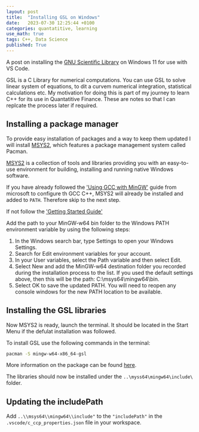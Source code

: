 ```yaml
---
layout: post
title:  "Installing GSL on Windows"
date:   2023-07-30 12:25:44 +0100
categories: quantatitive, learning
use_math: true
tags: C++, Data Science
published: True
---
```


A post on installing the [GNU Scientific Library](https://www.gnu.org/software/gsl/doc/html/index.html) on Windows 11 for use with VS Code.

GSL is a C Library for numerical computations. You can use GSL to solve linear system of equations, to dit a curvem numerical integration, statistical calculations etc. My motivation for doing this is part of my journey to learn C++ for its use in  Quantatitive Finance. These are notes so that I can replcate the process later if required.

## Installing a package manager

To provide easy installation of packages and a way to keep them updated I will install [MSYS2](https://www.msys2.org/), which features a package management system called Pacman.

[MSYS2](https://www.msys2.org/) is a collection of tools and libraries providing you with an easy-to-use environment for building, installing and running native Windows software.

If you have already followed the ['Using GCC with MinGW'](https://code.visualstudio.com/docs/cpp/config-mingw#_prerequisites) guide from microsoft to configure th GCC C++, MSYS2 will already be installed and added to `PATH`. Therefore skip to the next step.

If not follow the ['Getting Started Guide'](https://www.msys2.org/)

Add the path to your MinGW-w64 bin folder to the Windows PATH environment variable by using the following steps:

1. In the Windows search bar, type Settings to open your Windows Settings.
2. Search for Edit environment variables for your account.
3. In your User variables, select the Path variable and then select Edit.
4. Select New and add the MinGW-w64 destination folder you recorded during the installation process to the list. If you used the default settings above, then this will be the path: C:\msys64\mingw64\bin.
5. Select OK to save the updated PATH. You will need to reopen any console windows for the new PATH location to be available.

## Installing the GSL libraries

Now MSYS2 is ready, launch the terminal. It should be located in the Start Menu if the defulat installation was followed.

To install GSL use the following commands in the terminal:

```bash
pacman -S mingw-w64-x86_64-gsl
```

More information on the package can be found [here](https://packages.msys2.org/package/mingw-w64-x86_64-gsl).

The libraries should now be installed under the `..\myss64\mingw64\include\` folder.

## Updating the includePath

Add `..\\msys64\\mingw64\\include"` to the `"includePath"` in the `.vscode/c_ccp_properties.json` file in your workspace.
